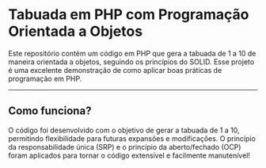 # Tabuada em PHP com Programação Orientada a Objetos 

Este repositório contém um código em PHP que gera a tabuada de 1 a 10 de maneira orientada a objetos, seguindo os princípios do SOLID. Esse projeto é uma excelente demonstração de como aplicar boas práticas de programação em PHP.

--- 

## Como funciona? 

O código foi desenvolvido com o objetivo de gerar a tabuada de 1 a 10, permitindo flexibilidade para futuras expansões e modificações. O princípio da responsabilidade única (SRP) e o princípio da aberto/fechado (OCP) foram aplicados para tornar o código extensível e facilmente manutenível!
